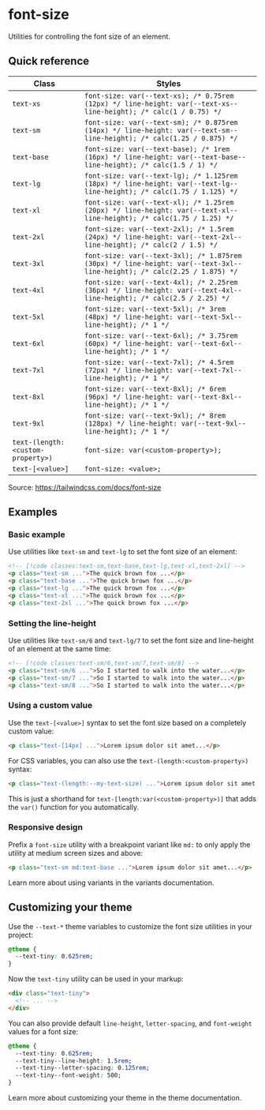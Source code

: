 # font-size

Utilities for controlling the font size of an element.

## Quick reference

| Class | Styles |
|---|---|
| `text-xs` | `font-size: var(--text-xs); /* 0.75rem (12px) */ line-height: var(--text-xs--line-height); /* calc(1 / 0.75) */` |
| `text-sm` | `font-size: var(--text-sm); /* 0.875rem (14px) */ line-height: var(--text-sm--line-height); /* calc(1.25 / 0.875) */` |
| `text-base` | `font-size: var(--text-base); /* 1rem (16px) */ line-height: var(--text-base--line-height); /* calc(1.5 / 1) */` |
| `text-lg` | `font-size: var(--text-lg); /* 1.125rem (18px) */ line-height: var(--text-lg--line-height); /* calc(1.75 / 1.125) */` |
| `text-xl` | `font-size: var(--text-xl); /* 1.25rem (20px) */ line-height: var(--text-xl--line-height); /* calc(1.75 / 1.25) */` |
| `text-2xl` | `font-size: var(--text-2xl); /* 1.5rem (24px) */ line-height: var(--text-2xl--line-height); /* calc(2 / 1.5) */` |
| `text-3xl` | `font-size: var(--text-3xl); /* 1.875rem (30px) */ line-height: var(--text-3xl--line-height); /* calc(2.25 / 1.875) */` |
| `text-4xl` | `font-size: var(--text-4xl); /* 2.25rem (36px) */ line-height: var(--text-4xl--line-height); /* calc(2.5 / 2.25) */` |
| `text-5xl` | `font-size: var(--text-5xl); /* 3rem (48px) */ line-height: var(--text-5xl--line-height); /* 1 */` |
| `text-6xl` | `font-size: var(--text-6xl); /* 3.75rem (60px) */ line-height: var(--text-6xl--line-height); /* 1 */` |
| `text-7xl` | `font-size: var(--text-7xl); /* 4.5rem (72px) */ line-height: var(--text-7xl--line-height); /* 1 */` |
| `text-8xl` | `font-size: var(--text-8xl); /* 6rem (96px) */ line-height: var(--text-8xl--line-height); /* 1 */` |
| `text-9xl` | `font-size: var(--text-9xl); /* 8rem (128px) */ line-height: var(--text-9xl--line-height); /* 1 */` |
| `text-(length:<custom-property>)` | `font-size: var(<custom-property>);` |
| `text-[<value>]` | `font-size: <value>;` |

Source: https://tailwindcss.com/docs/font-size

## Examples

### Basic example

Use utilities like `text-sm` and `text-lg` to set the font size of an element:

```html
<!-- [!code classes:text-sm,text-base,text-lg,text-xl,text-2xl] -->
<p class="text-sm ...">The quick brown fox ...</p>
<p class="text-base ...">The quick brown fox ...</p>
<p class="text-lg ...">The quick brown fox ...</p>
<p class="text-xl ...">The quick brown fox ...</p>
<p class="text-2xl ...">The quick brown fox ...</p>
```

### Setting the line-height

Use utilities like `text-sm/6` and `text-lg/7` to set the font size and line-height of an element at the same time:

```html
<!-- [!code classes:text-sm/6,text-sm/7,text-sm/8] -->
<p class="text-sm/6 ...">So I started to walk into the water...</p>
<p class="text-sm/7 ...">So I started to walk into the water...</p>
<p class="text-sm/8 ...">So I started to walk into the water...</p>
```

### Using a custom value

Use the `text-[<value>]` syntax to set the font size based on a completely custom value:

```html
<p class="text-[14px] ...">Lorem ipsum dolor sit amet...</p>
```

For CSS variables, you can also use the `text-(length:<custom-property>)` syntax:

```html
<p class="text-(length:--my-text-size) ...">Lorem ipsum dolor sit amet...</p>
```

This is just a shorthand for `text-[length:var(<custom-property>)]` that adds the `var()` function for you automatically.

### Responsive design

Prefix a `font-size` utility with a breakpoint variant like `md:` to only apply the utility at medium screen sizes and above:

```html
<p class="text-sm md:text-base ...">Lorem ipsum dolor sit amet...</p>
```

Learn more about using variants in the variants documentation.

## Customizing your theme

Use the `--text-*` theme variables to customize the font size utilities in your project:

```css
@theme {
  --text-tiny: 0.625rem;
}
```

Now the `text-tiny` utility can be used in your markup:

```html
<div class="text-tiny">
  <!-- ... -->
</div>
```

You can also provide default `line-height`, `letter-spacing`, and `font-weight` values for a font size:

```css
@theme {
  --text-tiny: 0.625rem;
  --text-tiny--line-height: 1.5rem;
  --text-tiny--letter-spacing: 0.125rem;
  --text-tiny--font-weight: 500;
}
```

Learn more about customizing your theme in the theme documentation.
